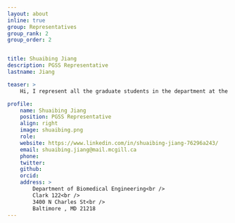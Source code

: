 ```yaml
---
layout: about
inline: true
group: Representatives
group_rank: 2
group_order: 2


title: Shuaibing Jiang
description: PGSS Representative
lastname: Jiang

teaser: >
    Hi, I represent all the graduate students in the department at the PGSS meetings along with Noah. My research focus is interdisciplinary in nature, focusing on the interface between Mechanics, Materials and Biomedical Engineering.  

profile:
    name: Shuaibing Jiang
    position: PGSS Representative   
    align: right
    image: shuaibing.png
    role: 
    website: https://www.linkedin.com/in/shuaibing-jiang-76296a243/
    email: shuaibing.jiang@mail.mcgill.ca
    phone: 
    twitter: 
    github: 
    orcid: 
    address: >
        Department of Biomedical Engineering<br />
        Clark 122<br />
        3400 N Charles St<br />
        Baltimore , MD 21218
---
```

